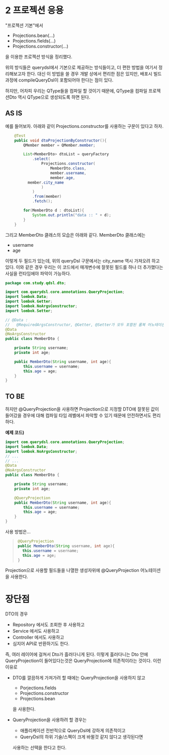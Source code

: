 # 2 프로젝션 응용

"프로젝션 기본"에서 

- Projections.bean(...)
- Projections.fields(...)
- Projections.constructor(...)

을 이용한 프로젝션 방식을 정리했다.  

위의 방식들은 querydsl에서 기본으로 제공하는 방식들이고, 더 편한 방법을 여기서 정리해보고자 한다. 대신 이 방법을 쓸 경우 개발 상에서 편리한 점은 있지만, 배포시 빌드과정에 compileQueryDsl이 포함되어야 한다는 점이 있다.  

하지만, 어차피 우리는 QType들을 컴파일 할 것이기 때문에, QType을 컴파일 프로젝션Dto 역시 QType으로 생성되도록 하면 된다.  

## AS IS

예를 들어보자. 아래와 같이 Projections.constructor를 사용하는 구문이 있다고 하자.

```java
	@Test
	public void dtoProjectionByConstructor(){
		QMember member = QMember.member;

		List<MemberDto> dtoList = queryFactory
			.select(
				Projections.constructor(
					MemberDto.class,
					member.username,
					member.age,
          member.city_name
				)
			)
			.from(member)
			.fetch();

		for(MemberDto d : dtoList){
			System.out.println("data :: " + d);
		}
	}
```

그리고 MemberDto 클래스의 모습은 아래와 같다. MemberDto 클래스에는 

- username
- age 

이렇게 두 필드가 있는데, 위의 queryDsl 구문에서는 city_name 역시 가져오려 하고 있다. 이와 같은 경우 우리는 이 코드에서 매개변수에 잘못된 필드를 하나 더 추가했다는 사실을 런타임에야 파악이 가능하다. 

```java
package com.study.qdsl.dto;

import com.querydsl.core.annotations.QueryProjection;
import lombok.Data;
import lombok.Getter;
import lombok.NoArgsConstructor;
import lombok.Setter;

// @Data : 
//   @RequiredArgsConstructor, @Getter, @Setter가 모두 포함된 롬복 어노테이션
@Data 
@NoArgsConstructor
public class MemberDto {

	private String username;
	private int age;

	public MemberDto(String username, int age){
		this.username = username;
		this.age = age;
	}
}
```



## TO BE

하지만 @QueryProjection을 사용하면 Projection으로 지정할 DTO에 잘못된 값이 들어갔을 경우에 대해 컴파일 타임 레벨에서 파악할 수 있기 때문에 안전하면서도 편리하다.  



**예제 코드)**

```java
import com.querydsl.core.annotations.QueryProjection;
import lombok.Data;
import lombok.NoArgsConstructor;
// ...
// ...
@Data 
@NoArgsConstructor
public class MemberDto {

	private String username;
	private int age;

	@QueryProjection
	public MemberDto(String username, int age){
		this.username = username;
		this.age = age;
	}
}
```



사용 방법은... 

> ```java
> @QueryProjection
> public MemberDto(String username, int age){
>   this.username = username;
>   this.age = age;
> }
> ```

Projection으로 사용할 필드들을 나열한 생성자위에 @QueryProjection 어노테이션을 사용한다.



# 장단점

DTO의 경우 

- Repository 에서도 조회한 후 사용하고
- Service 에서도 사용하고
- Controller 에서도 사용하고
- 심지어 API로 반환하기도 한다.



즉, 여러 레이어에 걸쳐서 Dto가 흘러다니게 된다. 이렇게 흘러다니는 Dto 안에 QueryProjection이 들어있다는것은 QueryProjection에 의존적이라는 것이다. 이런 이유로

- DTO를 깔끔하게 가져가려 할 때에는 QueryProjection을 사용하지 않고

  - Porjections.fields
  - Projections.constructor
  - Projections.bean

  을 사용한다.

- QueryProjection을 사용하려 할 경우는

  - 애플리케이션 전반적으로 QueryDsl에 강하게 의존적이고
  - QueryDsl의 하위 기술/스펙이 크게 바뀔것 같지 않다고 생각된다면

  사용하는 선택을 한다고 한다.